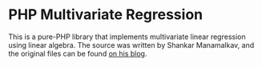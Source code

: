 PHP Multivariate Regression
===========================

This is a pure-PHP library that implements multivariate linear regression using linear algebra. The source was written by Shankar Manamalkav, and the original files can be found [on his blog](http://mnshankar.wordpress.com/2011/05/01/regression-analysis-with-php/).